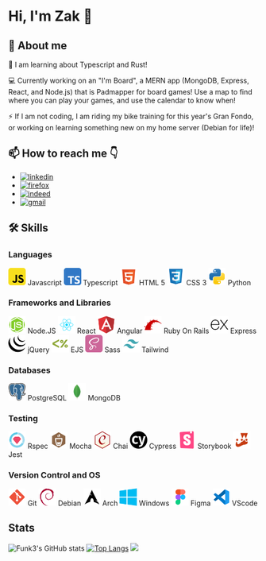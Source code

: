 # Hi, I'm Zak 👋

## 🚀 About me 

🌱 I am learning about Typescript and Rust!

💻  Currently working on an "I'm Board", a MERN app (MongoDB, Express, React, and Node.js) that is Padmapper for board games! Use a map to find where you can play your games, and use the calendar to know when! 

⚡  If I am not coding, I am riding my bike training for this year's Gran Fondo, or working on learning something new on my home server (Debian for life)!


## 📫 How to reach me 👇
- <a href='https://www.linkedin.com/in/zak-johansson/' target="_blank"><img alt='linkedin' src='https://img.shields.io/badge/Linkedin-100000?style=flat&logo=linkedin&logoColor=white&labelColor=0072b1&color=0072b1'/></a> 
- <a href='www.zakj.ca' target="_blank"><img alt='firefox' src='https://img.shields.io/badge/Website-100000?style=flat&logo=firefox&logoColor=white&labelColor=E66000&color=E66000'/></a>
- <a href='https://resume.creddle.io/resume/9auaegc7g31' target="_blank"><img alt='indeed' src='https://img.shields.io/badge/Resume-100000?style=flat&logo=indeed&logoColor=white&labelColor=003A9B&color=003A9B'/></a>
- <a href='mailto:zak.johansson@gmail.com' target="_blank"><img alt='gmail' src='https://img.shields.io/badge/Email-100000?style=flat&logo=gmail&logoColor=white&labelColor=DB4437&color=DB4437'/></a>



## 🛠 Skills

### Languages
<img src='https://github.com/Funk3/Funk3/blob/test/svg/javascript-svgrepo-com.svg' width="35" height="35"> Javascript <img src='https://github.com/Funk3/Funk3/blob/test/svg/typescript-svgrepo-com.svg' width="35" height="35"> Typescript <img src='https://github.com/Funk3/Funk3/blob/test/svg/html-5-svgrepo-com.svg' width="35" height="35"> HTML 5 <img src='https://github.com/Funk3/Funk3/blob/test/svg/css-svgrepo-com.svg' width="35" height="35"> CSS 3 <img src='https://github.com/Funk3/Funk3/blob/test/svg/python-svgrepo-com.svg' width="35" height="35"> Python 
### Frameworks and Libraries
<img src='https://github.com/Funk3/Funk3/blob/test/svg/node2-svgrepo-com.svg' width="35" height="35"> Node.JS <img src='https://github.com/Funk3/Funk3/blob/test/svg/react-javascript-js-framework-facebook-svgrepo-com.svg' width="35" height="35"> React <img src='https://github.com/Funk3/Funk3/blob/test/svg/angular-icon-svgrepo-com.svg' width="35" height="35"> Angular <img src='https://github.com/Funk3/Funk3/blob/test/svg/rails-svgrepo-com.svg' width="35" height="35"> Ruby On Rails <img src='https://github.com/Funk3/Funk3/blob/test/svg/express-svgrepo-com.svg' width="35" height="35"> Express <img src='https://github.com/Funk3/Funk3/blob/test/svg/jquery-svgrepo-com.svg' width="35" height="35"> jQuery <img src='https://github.com/Funk3/Funk3/blob/test/svg/ejs-svgrepo-com.svg' width="35" height="35"> EJS <img src='https://github.com/Funk3/Funk3/blob/test/svg/sass-svgrepo-com.svg' width="35" height="35"> Sass <img src='https://github.com/Funk3/Funk3/blob/test/svg/tailwind-svgrepo-com.svg' width="35" height="35"> Tailwind
### Databases
<img src='https://github.com/Funk3/Funk3/blob/test/svg/postgresql-svgrepo-com.svg' width="35" height="35"> PostgreSQL <img src='https://github.com/Funk3/Funk3/blob/test/svg/mongo-svgrepo-com.svg' width="35" height="35"> MongoDB
### Testing
<img src='https://github.com/Funk3/Funk3/blob/test/svg/rspec-svgrepo-com.svg' width="35" height="35"> Rspec <img src='https://github.com/Funk3/Funk3/blob/test/svg/mocha-svgrepo-com.svg' width="35" height="35"> Mocha <img src='https://github.com/Funk3/Funk3/blob/test/svg/chai-svgrepo-com.svg' width="35" height="35"> Chai <img src='https://github.com/Funk3/Funk3/blob/test/svg/cypress-svgrepo-com.svg' width="35" height="35"> Cypress <img src='https://github.com/Funk3/Funk3/blob/test/svg/storybook-icon-svgrepo-com.svg' width="35" height="35"> Storybook <img src='https://github.com/Funk3/Funk3/blob/test/svg/jest-svgrepo-com.svg' width="35" height="35"> Jest
### Version Control and OS
<img src='https://github.com/Funk3/Funk3/blob/test/svg/git-svgrepo-com.svg' width="35" height="35"> Git <img src='https://github.com/Funk3/Funk3/blob/test/svg/debian-svgrepo-com.svg' width="35" height="35"> Debian <img src='https://github.com/Funk3/Funk3/blob/test/svg/arch-svgrepo-com.svg' width="35" height="35"> Arch <img src='https://github.com/Funk3/Funk3/blob/test/svg/windows-azure-svgrepo-com.svg' width="35" height="35"> Windows <img src='https://github.com/Funk3/Funk3/blob/test/svg/figma-svgrepo-com.svg' width="35" height="35"> Figma <img src='https://github.com/Funk3/Funk3/blob/test/svg/vscode-svgrepo-com.svg' width="35" height="35"> VScode

## Stats
![Funk3's GitHub stats](https://github-readme-stats.vercel.app/api?username=Funk3&show_icons=true&theme=github_dark)
[![Top Langs](https://github-readme-stats.vercel.app/api/top-langs/?username=Funk3&hide_progress=true&theme=github_dark)](https://github.com/Funk3/github-readme-stats)
![](https://komarev.com/ghpvc/?username=Funk3&color=58A6FF)
<!--
**Funk3/Funk3** is a ✨ _special_ ✨ repository because its `README.md` (this file) appears on your GitHub profile.

Here are some ideas to get you started:

- 🔭 I’m currently working on ...
- 🌱 I’m currently learning ...
- 👯 I’m looking to collaborate on ...
- 🤔 I’m looking for help with ...
- 💬 Ask me about ...
- 📫 How to reach me: ...
- 😄 Pronouns: ...
- ⚡ Fun fact: ...
-->
